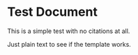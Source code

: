 # Test Document

This is a simple test with no citations at all.

Just plain text to see if the template works.
